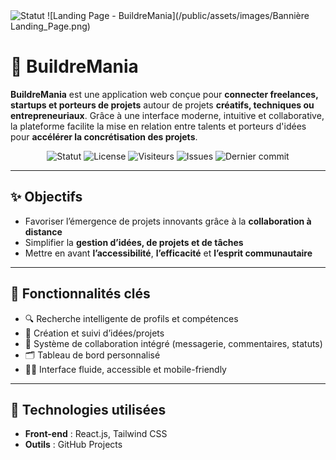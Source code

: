  <img src="/public/assets/images/Bannière Landing_Page.png" alt="Statut">
 ![Landing Page - BuildreMania](/public/assets/images/Bannière Landing_Page.png)

# 🚀 BuildreMania
**BuildreMania** est une application web conçue pour **connecter freelances, startups et porteurs de projets** autour de projets **créatifs, techniques ou entrepreneuriaux**. Grâce à une interface moderne, intuitive et collaborative, la plateforme facilite la mise en relation entre talents et porteurs d'idées pour **accélérer la concrétisation des projets**.

<div align="center">

  <!-- 📌 Statut & Licence -->
  <img src="https://img.shields.io/badge/Status-Landing_Page_Ready-brightgreen" alt="Statut">
  <img src="https://img.shields.io/badge/License-MIT-green" alt="License">

  <!-- 👁️ Visites -->
  <img src="https://visitor-badge.laobi.icu/badge?page_id=2MJ-DEV.LandP-BuilderMania" alt="Visiteurs">

  <!-- 📊 GitHub Stats -->
  <img src="https://img.shields.io/github/issues/2MJ-DEV/LandP-BuilderMania" alt="Issues">
  <img src="https://img.shields.io/github/last-commit/2MJ-DEV/LandP-BuilderMania" alt="Dernier commit">

</div>

---

## ✨ Objectifs

- Favoriser l’émergence de projets innovants grâce à la **collaboration à distance**
- Simplifier la **gestion d’idées, de projets et de tâches**
- Mettre en avant **l’accessibilité**, **l’efficacité** et **l’esprit communautaire**

---

## 🧩 Fonctionnalités clés

- 🔍 Recherche intelligente de profils et compétences
- 🧠 Création et suivi d’idées/projets
- 💬 Système de collaboration intégré (messagerie, commentaires, statuts)
- 🗂️ Tableau de bord personnalisé
- 🧑‍💻 Interface fluide, accessible et mobile-friendly

---

## 🧪 Technologies utilisées

- **Front-end** : React.js, Tailwind CSS
- **Outils** : GitHub Projects
